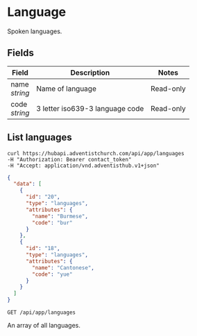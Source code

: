# Language

Spoken languages.

## Fields

Field | Description | Notes
----- | ----------- | -----
name<br> *string* | Name of language | Read-only
code<br> *string* | 3 letter iso639-3 language code | Read-only

## List languages
```shell
curl https://hubapi.adventistchurch.com/api/app/languages
-H "Authorization: Bearer contact_token"
-H "Accept: application/vnd.adventisthub.v1+json"
```
```json
{
  "data": [
    {
      "id": "20",
      "type": "languages",
      "attributes": {
        "name": "Burmese",
        "code": "bur"
      }
    },
    {
      "id": "18",
      "type": "languages",
      "attributes": {
        "name": "Cantonese",
        "code": "yue"
      }
    }
  ]
}
```

`GET /api/app/languages`

An array of all languages.